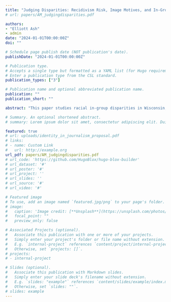 ```yaml
---
title: "Judging Disparities: Recidivism Risk, Image Motives, and In-Group Bias on Wisconsin Criminal Courts"
# url: papers/AM_judgingdisparities.pdf

authors:
- "Elliott Ash"
- admin
date: "2024-01-01T00:00:00Z"
doi: ""

# Schedule page publish date (NOT publication's date).
publishDate: "2024-01-01T00:00:00Z"

# Publication type.
# Accepts a single type but formatted as a YAML list (for Hugo requirements).
# Enter a publication type from the CSL standard.
publication_types: ["3"]

# Publication name and optional abbreviated publication name.
publication: ""
publication_short: ""

abstract: "This paper studies racial in-group disparities in Wisconsin, which has one of the highest Black-to-White incarceration rates among all U.S. states. The analysis is motivated by a model in which a judge may want to incarcerate more due to three factors: (1) taste-based preferences about the defendant's group identity; (2) higher recidivism risk where the defendant is more likely to commit future crimes; and (3) image motives stemming from the defendant being in the same group as the judge. Further, a judge may have better information on recidivism risk due to two factors: (4) becoming more experienced, and (5) sharing the same group as the defendant. We take these ideas to new data on 1 million cases from Wisconsin criminal courts, 2005-2017. Looking at racial disparities between majority (White) and minority (Black) judges and defendants, we find no evidence for anti-out-group bias (1). Using a recidivism risk score that we construct using machine learning tools to predict reoffense, we find evidence that judges do tend to incarcerate defendants with a higher recidivism risk  (2). Consistent with judge experience leading to better information on defendant recidivism risk (4), we find that more experienced judges are more responsive in jailing defendants with a high recidivism risk score. Consistent with image motives (3), we find that when the minority group is responsible for most crimes, minority-group judges are harsher on their in-group. Finally, consistent with judges having better information on recidivism risk for same-group defendants (5), we find that judges are more responsive to the recidivism risk score for defendants from the same group when that group makes up a relatively small share of defendants."

# Summary. An optional shortened abstract.
# summary: Lorem ipsum dolor sit amet, consectetur adipiscing elit. Duis posuere tellus ac convallis placerat. Proin tincidunt magna sed ex sollicitudin condimentum.

featured: true
# url: uploads/identity_in_journalism_proposal.pdf
# links:
# - name: Custom Link
#   url: http://example.org
url_pdf: papers/AM_judgingdisparities.pdf
# url_code: 'https://github.com/HugoBlox/hugo-blox-builder'
# url_dataset: '#'
# url_poster: '#'
# url_project: ''
# url_slides: ''
# url_source: '#'
# url_video: '#'

# Featured image
# To use, add an image named `featured.jpg/png` to your page's folder. 
# image:
#   caption: 'Image credit: [**Unsplash**](https://unsplash.com/photos/s9CC2SKySJM)'
#   focal_point: ""
#   preview_only: false

# Associated Projects (optional).
#   Associate this publication with one or more of your projects.
#   Simply enter your project's folder or file name without extension.
#   E.g. `internal-project` references `content/project/internal-project/index.md`.
#   Otherwise, set `projects: []`.
# projects:
# - internal-project

# Slides (optional).
#   Associate this publication with Markdown slides.
#   Simply enter your slide deck's filename without extension.
#   E.g. `slides: "example"` references `content/slides/example/index.md`.
#   Otherwise, set `slides: ""`.
# slides: example
---
```

